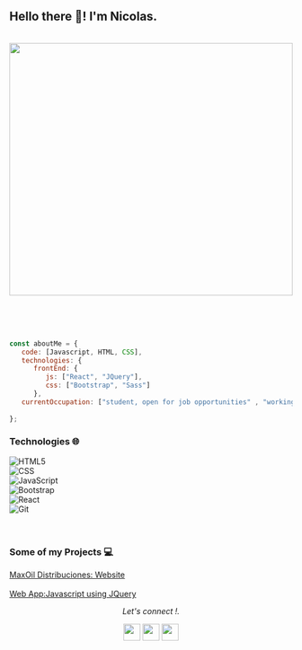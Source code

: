 
### <h2>Hello there 👋! I'm Nicolas.
  </br>
<img align="center" src="https://media3.giphy.com/media/kWZ6qkR5GobsGqw3lT/giphy.gif?cid=790b761142a0db0cf0c0e44971df4811b69f7b67d1668022&rid=giphy.gif&ct=g" width="100%" height="450" />


</br></br></br>
```javascript
const aboutMe = {
   code: [Javascript, HTML, CSS],
   technologies: {
      frontEnd: {
         js: ["React", "JQuery"],
         css: ["Bootstrap", "Sass"]
      },
   currentOccupation: ["student, open for job opportunities" , "working on freelance projects"],
   
};
```

### Technologies 🌐 &nbsp; </br>

  ![HTML5](https://img.shields.io/badge/-HTML5-333333?style=flat&logo=HTML5) </br>
  ![CSS](https://img.shields.io/badge/-CSS-333333?style=flat&logo=CSS3&logoColor=1572B6)</br>
  ![JavaScript](https://img.shields.io/badge/-JavaScript-333333?style=flat&logo=javascript)</br>
  ![Bootstrap](https://img.shields.io/badge/-Bootstrap-333333?style=flat&logo=bootstrap&logoColor=563D7C)</br>
  ![React](https://img.shields.io/badge/-React-333333?style=flat&logo=react)</br>
  ![Git](https://img.shields.io/badge/-Git-333333?style=flat&logo=git)
</br></br></br>

### Some of my Projects 💻 &nbsp; </br>


<a href ="https://maxoildistribuciones.000webhostapp.com/">MaxOil Distribuciones: Website</a> </br></br>
<a href ="https://nicolaasrodriguez3.github.io/javascript-coderhouse/#/">Web App:Javascript using JQuery</a>



<p align="center">
  <i>Let's connect !.</i>

  <p align="center">
   <a href="https://www.linkedin.com/in/nicol%C3%A1s-fernando-rodriguez-51819518b/" alt="Linkedin"><img src="https://github.com/nitish-awasthi/nitish-awasthi/blob/master/174857.png" height="30" width="30"></a>
  <a href="https://www.instagram.com/nicolaasrodriguez3/?hl=es-la" alt="Facebook"><img src="https://github.com/nitish-awasthi/nitish-awasthi/blob/master/instagram-logo-png-transparent-background-hd-3.png" height="30" width="30"></a>
    <a href="mailto:nico.fr98gmail.com" alt="Contact me"><img src="https://github.com/nitish-awasthi/nitish-awasthi/blob/master/gmail-512.webp" height="30" width="30"></a>
   


